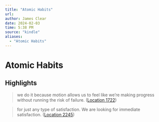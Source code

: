 ```yaml
---
title: "Atomic Habits"
url: 
author: James Clear
date: 2024-02-03
time: 5:38 PM
source: "kindle"
aliases:
  - "Atomic Habits"
---
```

# Atomic Habits

## Highlights
> we do it because motion allows us to feel like we’re making progress without running the risk of failure. ([Location 1722](https://readwise.io/to_kindle?action=open&asin=B07D23CFGR&location=1722))

> for just any type of satisfaction. We are looking for immediate satisfaction. ([Location 2245](https://readwise.io/to_kindle?action=open&asin=B07D23CFGR&location=2245))

